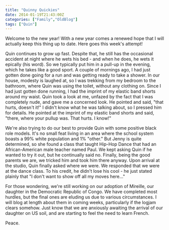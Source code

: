 ```yaml
---
title: "Quinny Quickies"
date: 2014-01-19T21:43:00Z
categories: ["Family","OldBlog"]
tags: ["Quin"]
---
```


Welcome to the new year! With a new year comes a renewed hope that I will actually keep this thing up to date. Here goes this week's attempt!

Quin continues to grow up fast. Despite that, he still has the occasional accident at night where he wets his bed - and when he does, he wets it epically (his word). So we typically put him in a pull-up in the evening, which he takes like a good sport. A couple of mornings ago, I had just gotten done going for a run and was getting ready to take a shower. In our house, modesty is laughed at, so I was trekking from my bedroom to the bathroom, where Quin was using the toilet, without any clothing on. Since I had just gotten done running, I had the imprint of my elastic band shorts around my waist. Quin took a look at me, unfazed by the fact that I was completely nude, and gave me a concerned look. He pointed and said, "that hurts, doesn't it!" I didn't know what he was talking about, so I pressed him for details. He pointed at the imprint of my elastic band shorts and said, "there, where your pullup was. That hurts. I know!"

We're also trying to do our best to provide Quin with some positive black role models. It's no small feat living in an area where the school system boasts a 99% white population and 1% "other." But Jenny is quite determined, so she found a class that taught Hip-Hop Dance that had an African-American male teacher named Paul. We kept asking Quin if he wanted to try it out, but he continually said no. Finally, being the good parents we are, we tricked him and took him there anyway. Upon arrival at the studio, Quin finally asked where we were. We responded that we were at the dance class. To his credit, he didn't lose his cool - he just stated plainly that "I don't want to show off all my moves here..."

For those wondering, we're still working on our adoption of Mireille, our daughter in the Democratic Republic of Congo. We have completed most hurdles, but the final ones are eluding us due to various circumstances. I will blog at length about them in coming weeks, particularly if the logjam clears somehow. Just know that we are anxiously awaiting the arrival of our daughter on US soil, and are starting to feel the need to learn French.

Peace.

